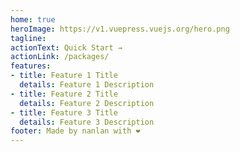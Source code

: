 ```yaml
---
home: true
heroImage: https://v1.vuepress.vuejs.org/hero.png
tagline: 
actionText: Quick Start →
actionLink: /packages/
features:
- title: Feature 1 Title
  details: Feature 1 Description
- title: Feature 2 Title
  details: Feature 2 Description
- title: Feature 3 Title
  details: Feature 3 Description
footer: Made by nanlan with ❤️
---
```

